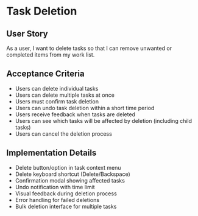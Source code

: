 # Task Deletion

## User Story
As a user, I want to delete tasks so that I can remove unwanted or completed items from my work list.

## Acceptance Criteria
- Users can delete individual tasks
- Users can delete multiple tasks at once
- Users must confirm task deletion
- Users can undo task deletion within a short time period
- Users receive feedback when tasks are deleted
- Users can see which tasks will be affected by deletion (including child tasks)
- Users can cancel the deletion process

## Implementation Details
- Delete button/option in task context menu
- Delete keyboard shortcut (Delete/Backspace)
- Confirmation modal showing affected tasks
- Undo notification with time limit
- Visual feedback during deletion process
- Error handling for failed deletions
- Bulk deletion interface for multiple tasks 